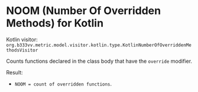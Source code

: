 # NOOM (Number Of Overridden Methods) for Kotlin

Kotlin visitor: `org.b333vv.metric.model.visitor.kotlin.type.KotlinNumberOfOverriddenMethodsVisitor`

Counts functions declared in the class body that have the `override` modifier.

Result:
- `NOOM = count of overridden functions`.
